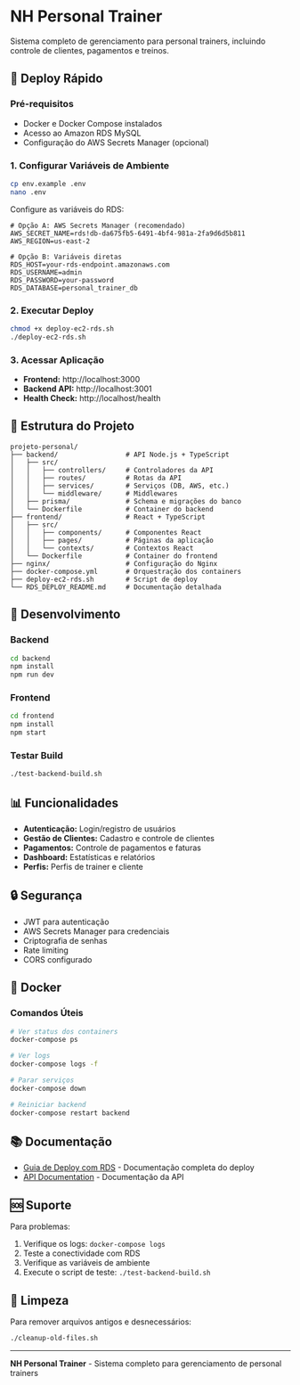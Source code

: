 # NH Personal Trainer

Sistema completo de gerenciamento para personal trainers, incluindo controle de clientes, pagamentos e treinos.

## 🚀 Deploy Rápido

### Pré-requisitos
- Docker e Docker Compose instalados
- Acesso ao Amazon RDS MySQL
- Configuração do AWS Secrets Manager (opcional)

### 1. Configurar Variáveis de Ambiente

```bash
cp env.example .env
nano .env
```

Configure as variáveis do RDS:
```env
# Opção A: AWS Secrets Manager (recomendado)
AWS_SECRET_NAME=rds!db-da675fb5-6491-4bf4-981a-2fa9d6d5b811
AWS_REGION=us-east-2

# Opção B: Variáveis diretas
RDS_HOST=your-rds-endpoint.amazonaws.com
RDS_USERNAME=admin
RDS_PASSWORD=your-password
RDS_DATABASE=personal_trainer_db
```

### 2. Executar Deploy

```bash
chmod +x deploy-ec2-rds.sh
./deploy-ec2-rds.sh
```

### 3. Acessar Aplicação

- **Frontend:** http://localhost:3000
- **Backend API:** http://localhost:3001
- **Health Check:** http://localhost/health

## 📁 Estrutura do Projeto

```
projeto-personal/
├── backend/                 # API Node.js + TypeScript
│   ├── src/
│   │   ├── controllers/     # Controladores da API
│   │   ├── routes/          # Rotas da API
│   │   ├── services/        # Serviços (DB, AWS, etc.)
│   │   └── middleware/      # Middlewares
│   ├── prisma/              # Schema e migrações do banco
│   └── Dockerfile           # Container do backend
├── frontend/                # React + TypeScript
│   ├── src/
│   │   ├── components/      # Componentes React
│   │   ├── pages/           # Páginas da aplicação
│   │   └── contexts/        # Contextos React
│   └── Dockerfile           # Container do frontend
├── nginx/                   # Configuração do Nginx
├── docker-compose.yml       # Orquestração dos containers
├── deploy-ec2-rds.sh        # Script de deploy
└── RDS_DEPLOY_README.md     # Documentação detalhada
```

## 🔧 Desenvolvimento

### Backend
```bash
cd backend
npm install
npm run dev
```

### Frontend
```bash
cd frontend
npm install
npm start
```

### Testar Build
```bash
./test-backend-build.sh
```

## 📊 Funcionalidades

- **Autenticação:** Login/registro de usuários
- **Gestão de Clientes:** Cadastro e controle de clientes
- **Pagamentos:** Controle de pagamentos e faturas
- **Dashboard:** Estatísticas e relatórios
- **Perfis:** Perfis de trainer e cliente

## 🔒 Segurança

- JWT para autenticação
- AWS Secrets Manager para credenciais
- Criptografia de senhas
- Rate limiting
- CORS configurado

## 🐳 Docker

### Comandos Úteis

```bash
# Ver status dos containers
docker-compose ps

# Ver logs
docker-compose logs -f

# Parar serviços
docker-compose down

# Reiniciar backend
docker-compose restart backend
```

## 📚 Documentação

- [Guia de Deploy com RDS](RDS_DEPLOY_README.md) - Documentação completa do deploy
- [API Documentation](API_DOCUMENTATION.md) - Documentação da API

## 🆘 Suporte

Para problemas:

1. Verifique os logs: `docker-compose logs`
2. Teste a conectividade com RDS
3. Verifique as variáveis de ambiente
4. Execute o script de teste: `./test-backend-build.sh`

## 🧹 Limpeza

Para remover arquivos antigos e desnecessários:

```bash
./cleanup-old-files.sh
```

---

**NH Personal Trainer** - Sistema completo para gerenciamento de personal trainers 